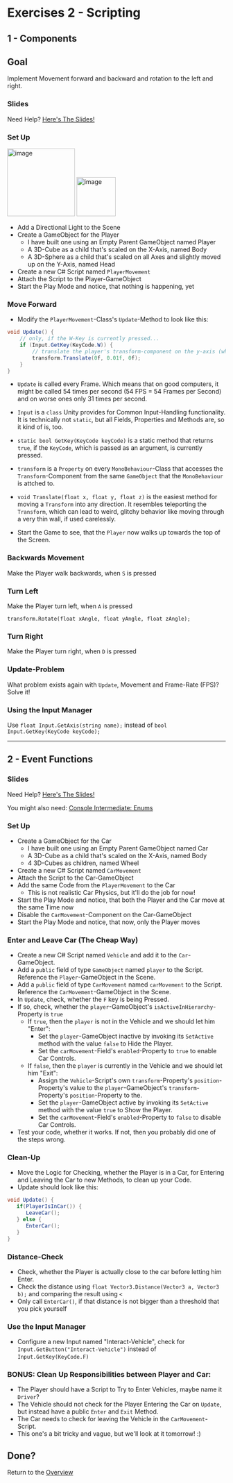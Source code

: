 # Exercises 2 - Scripting

## 1 - Components

## Goal
Implement Movement forward and backward and rotation to the left and right.

### Slides
Need Help? [Here's The Slides!](slides/README.md#1-components)

### Set Up

<img width="156" alt="image" src="https://user-images.githubusercontent.com/7360266/137805960-04b2da02-5785-4fdd-aa49-09cdcf195053.png">     <img width="90" alt="image" src="https://user-images.githubusercontent.com/7360266/137805943-bf9c3476-21bb-4d3c-a551-e1fc7c1e0e22.png">   

- Add a Directional Light to the Scene
- Create a GameObject for the Player
  - I have built one using an Empty Parent GameObject named Player
  - A 3D-Cube as a child that's scaled on the X-Axis, named Body
  - A 3D-Sphere as a child that's scaled on all Axes and slightly moved up on the Y-Axis, named Head
- Create a new C# Script named `PlayerMovement`
- Attach the Script to the Player-GameObject
- Start the Play Mode and notice, that nothing is happening, yet

### Move Forward
- Modify the `PlayerMovement`-Class's `Update`-Method to look like this:

```cs
void Update() {
    // only, if the W-Key is currently pressed...
    if (Input.GetKey(KeyCode.W)) {
        // translate the player's transform-component on the y-axis (which points up)
        transform.Translate(0f, 0.01f, 0f);
    }
}
```

- `Update` is called every Frame. Which means that on good computers, it might be called 54 times per second (54 FPS = 54 Frames per Second) and on worse ones only 31 times per second.
- `Input` is a `class` Unity provides for Common Input-Handling functionality. It is technically not `static`, but all Fields, Properties and Methods are, so it kind of is, too.
- `static bool GetKey(KeyCode keyCode)` is a static method that returns `true`, if the `KeyCode`, which is passed as an argument, is currently pressed.
- `transform` is a `Property` on every `MonoBehaviour`-Class that accesses the `Transform`-Component from the same `GameObject` that the `MonoBehaviour` is attched to.
- `void Translate(float x, float y, float z)` is the easiest method for moving a `Transform` into any direction. It resembles teleporting the `Transform`, which can lead to weird, glitchy behavior like moving through a very thin wall, if used carelessly.

- Start the Game to see, that the `Player` now walks up towards the top of the Screen.

### Backwards Movement
Make the Player walk backwards, when `S` is pressed
        
### Turn Left
Make the Player turn left, when `A` is pressed

`transform.Rotate(float xAngle, float yAngle, float zAngle);`

### Turn Right
Make the Player turn right, when `D` is pressed
        
### Update-Problem
What problem exists again with `Update`, Movement and Frame-Rate (FPS)?\
Solve it!
        
### Using the Input Manager
Use `float Input.GetAxis(string name);` instead of `bool Input.GetKey(KeyCode keyCode);`

---

## 2 - Event Functions

### Slides
Need Help? [Here's The Slides!](slides/README.md#2-event-functions)

You might also need: [Console Intermediate: Enums](https://github.com/marczaku/csharp-intermediate/blob/main/slides/003.6-console-intermediate-1-enums.md)

### Set Up

- Create a GameObject for the Car
  - I have built one using an Empty Parent GameObject named Car
  - A 3D-Cube as a child that's scaled on the X-Axis, named Body
  - 4 3D-Cubes as children, named Wheel
- Create a new C# Script named `CarMovement`
- Attach the Script to the Car-GameObject
- Add the same Code from the `PlayerMovement` to the Car
  - This is not realistic Car Physics, but it'll do the job for now!
- Start the Play Mode and notice, that both the Player and the Car move at the same Time now
- Disable the `CarMovement`-Component on the Car-GameObject
- Start the Play Mode and notice, that now, only the Player moves

### Enter and Leave Car (The Cheap Way)
- Create a new C# Script named `Vehicle` and add it to the `Car`-GameObject.
- Add a `public` field of type `GameObject` named `player` to the Script. Reference the `Player`-GameObject in the Scene.
- Add a `public` field of type `CarMovement` named `carMovement` to the Script. Reference the `CarMovement`-GameObject in the Scene.
- In `Update`, check, whether the `F` key is being Pressed.
- If so, check, whether the `player`-GameObject's `isActiveInHierarchy`-Property is `true`
  - If `true`, then the `player` is not in the Vehicle and we should let him "Enter":
    - Set the `player`-GameObject inactive by invoking its `SetActive` method with the value `false` to Hide the Player.
    - Set the `carMovement`-Field's `enabled`-Property to `true` to enable Car Controls.
  - If `false`, then the `player` is currently in the Vehicle and we should let him "Exit":
    - Assign the `Vehicle`-Script's own `transform`-Property's `position`-Property's value to the `player`-GameObject's `transform`-Property's `position`-Property to the.
    - Set the `player`-GameObject active by invoking its `SetActive` method with the value `true` to Show the Player.
    - Set the `carMovement`-Field's `enabled`-Property to `false` to disable Car Controls.
- Test your code, whether it works. If not, then you probably did one of the steps wrong.

### Clean-Up
- Move the Logic for Checking, whether the Player is in a Car, for Entering and Leaving the Car to new Methods, to clean up your Code.
- Update should look like this:
```cs
void Update() {
   if(PlayerIsInCar()) {
      LeaveCar();
   } else {
      EnterCar();
   }
}
```

### Distance-Check
- Check, whether the Player is actually close to the car before letting him Enter.
- Check the distance using `float Vector3.Distance(Vector3 a, Vector3 b);` and comparing the result using `<`
- Only call `EnterCar()`, if that distance is not bigger than a threshold that you pick yourself

### Use the Input Manager
- Configure a new Input named "Interact-Vehicle", check for `Input.GetButton("Interact-Vehicle")` instead of `Input.GetKey(KeyCode.F)`

### BONUS: Clean Up Responsibilities between Player and Car:
- The Player should have a Script to Try to Enter Vehicles, maybe name it `Driver`?
- The Vehicle should not check for the Player Entering the Car on `Update`, but instead have a public `Enter` and `Exit` Method.
- The Car needs to check for leaving the Vehicle in the `CarMovement`-Script.
- This one's a bit tricky and vague, but we'll look at it tomorrow! :)


## Done?
Return to the [Overview](../../../#3-serialization)